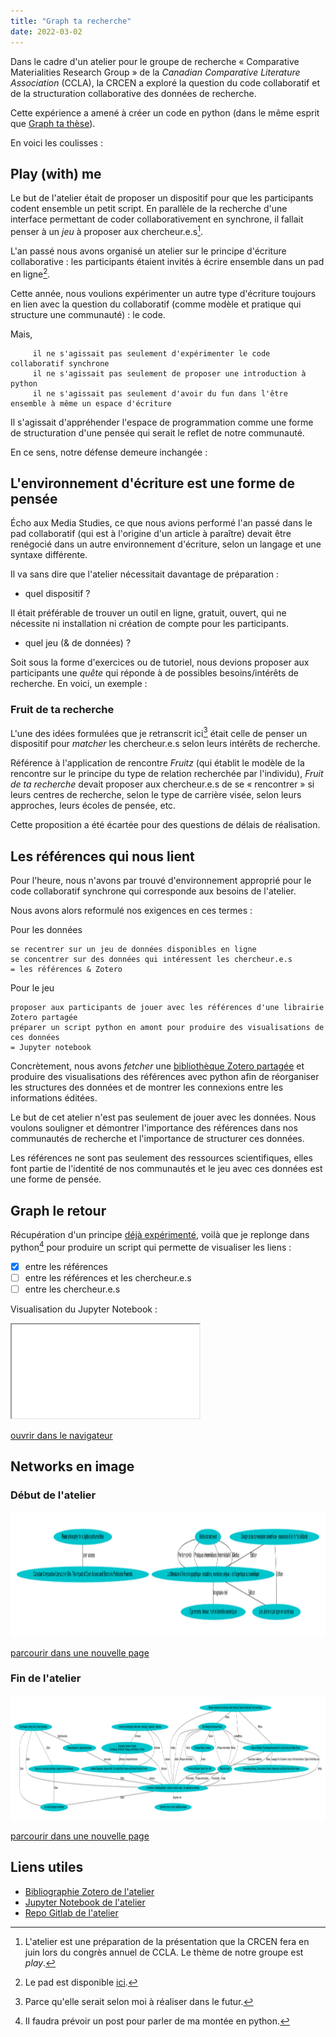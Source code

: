 ```yaml
---
title: "Graph ta recherche"
date: 2022-03-02
---
```


Dans le cadre d'un atelier pour le groupe de recherche « Comparative Materialities Research Group » de la *Canadian Comparative Literature Association* (CCLA), la CRCEN a exploré la question du code collaboratif et de la structuration collaborative des données de recherche. 

Cette expérience a amené à créer un code en python (dans le même esprit que [Graph ta thèse](https://blank.blue/cherches/graph-ta-these/)). 

En voici les coulisses : 

## Play (with) me

Le but de l'atelier était de proposer un dispositif pour que les participants codent ensemble un petit script. En parallèle de la recherche d'une interface permettant de coder collaborativement en synchrone, il fallait penser à un *jeu* à proposer aux chercheur.e.s[^1].

[^1]: L'atelier est une préparation de la présentation que la CRCEN fera en juin lors du congrès annuel de CCLA. Le thème de notre groupe est *play*. 

L'an passé nous avons organisé un atelier sur le principe d'écriture collaborative : les participants étaient invités à écrire ensemble dans un pad en ligne[^2].

[^2]: Le pad est disponible [ici](https://stylo.huma-num.fr/article/6139122bb19841001964226a/preview).

Cette année, nous voulions expérimenter un autre type d'écriture toujours en lien avec la question du collaboratif (comme modèle et pratique qui structure une communauté) : le code. 

Mais, 

         il ne s'agissait pas seulement d'expérimenter le code collaboratif synchrone
         il ne s'agissait pas seulement de proposer une introduction à python
         il ne s'agissait pas seulement d'avoir du fun dans l'être ensemble à même un espace d'écriture

Il s'agissait d'appréhender l'espace de programmation comme une forme de structuration d'une pensée qui serait le reflet de notre communauté. 

En ce sens, notre défense demeure inchangée : 

## L'environnement d'écriture est une forme de pensée 

Écho aux Media Studies, ce que nous avions performé l'an passé dans le pad collaboratif (qui est à l'origine d'un article à paraître) devait être renégocié dans un autre environnement d'écriture, selon un langage et une syntaxe différente. 

Il va sans dire que l'atelier nécessitait davantage de préparation : 

- quel dispositif ? 

Il était préférable de trouver un outil en ligne, gratuit, ouvert, qui ne nécessite ni installation ni création de compte pour les participants. 

- quel jeu (& de données) ? 

Soit sous la forme d'exercices ou de tutoriel, nous devions proposer aux participants une *quête* qui réponde à de possibles besoins/intérêts de recherche. En voici, un exemple : 

### Fruit de ta recherche

L'une des idées formulées que je retranscrit ici[^3] était celle de penser un dispositif pour *matcher* les chercheur.e.s selon leurs intérêts de recherche. 

Référence à l'application de rencontre *Fruitz* (qui établit le modèle de la rencontre sur le principe du type de relation recherchée par l'individu), *Fruit de ta recherche* devait proposer aux chercheur.e.s de se « rencontrer » si leurs centres de recherche, selon le type de carrière visée, selon leurs approches, leurs écoles de pensée, etc. 

[^3]: Parce qu'elle serait selon moi à réaliser dans le futur. 

Cette proposition a été écartée pour des questions de délais de réalisation. 

## Les références qui nous lient

Pour l'heure, nous n'avons par trouvé d'environnement approprié pour le code collaboratif synchrone qui corresponde aux besoins de l'atelier. 

Nous avons alors reformulé nos exigences en ces termes : 

Pour les données 

    se recentrer sur un jeu de données disponibles en ligne 
    se concentrer sur des données qui intéressent les chercheur.e.s 
    = les références & Zotero 

Pour le jeu

    proposer aux participants de jouer avec les références d'une librairie Zotero partagée
    préparer un script python en amont pour produire des visualisations de ces données 
    = Jupyter notebook 

Concrètement, nous avons *fetcher* une [bibliothèque Zotero partagée](https://www.zotero.org/groups/4592469/ccla-atelier/library) et produire des visualisations des références avec python afin de réorganiser les structures des données et de montrer les connexions entre les informations éditées. 

Le but de cet atelier n'est pas seulement de jouer avec les données. Nous voulons souligner et démontrer l'importance des références dans nos communautés de recherche et l'importance de structurer ces données. 

Les références ne sont pas seulement des ressources scientifiques, elles font partie de l'identité de nos communautés et le jeu avec ces données est une forme de pensée.

## Graph le retour 

Récupération d'un principe [déjà expérimenté](https://blank.blue/cherches/graph-ta-these/), voilà que je replonge dans python[^4] pour produire un script qui permette de visualiser les liens : 

- [x] entre les références
- [ ] entre les références et les chercheur.e.s
- [ ] entre les chercheur.e.s

Visualisation du Jupyter Notebook : 

<iframe src="/html/CCLA-atelier.html"></iframe>

<a href="/html/CCLA-atelier.html" target="blank">ouvrir dans le navigateur</a>

[^4]: Il faudra prévoir un post pour parler de ma montée en python.



## Networks en image

### Début de l'atelier

<img src="/images/CCLA-Network11.png" alt="" width="1200" height="200"/>

<a href="https://blank.blue/images/CCLA-Network11.png" target="blank">parcourir dans une nouvelle page</a>


### Fin de l'atelier

<img src="/images/CCLA-Network1.png" alt="" width="1200" height="200"/>

<a href="https://blank.blue/images/CCLA-Network1.png" target="blank">parcourir dans une nouvelle page</a>


## Liens utiles 

- [Bibliographie Zotero de l'atelier](https://www.zotero.org/groups/4592469/ccla-atelier/library)
- [Jupyter Notebook de l'atelier](https://gitlab.huma-num.fr/ecrinum/graph-ta-recherche/-/blob/master/CCLA-atelier.ipynb)
- [Repo Gitlab de l'atelier](https://gitlab.huma-num.fr/ecrinum/graph-ta-recherche)